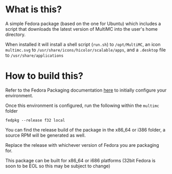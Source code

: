 # What is this?
A simple Fedora package (based on the one for Ubuntu) which includes a script that downloads the latest version of MultiMC into the user's home directory.

When installed it will install a shell script (`run.sh`) to `/opt/MultiMC`, an icon `multimc.svg` to `/usr/share/icons/hicolor/scalable/apps`, and a `.desktop` file to `/usr/share/applications`

# How to build this?
Refer to the Fedora Packaging documentation [here](https://docs.fedoraproject.org/en-US/quick-docs/creating-rpm-packages/#preparing-your-system-to-create-rpm-packages) to initially configure your environment.

Once this environment is configured, run the following within the `multimc` folder

```
fedpkg --release f32 local
```
You can find the release build of the package in the x86_64 or i386 folder, a source RPM will be generated as well.

Replace the release with whichever version of Fedora you are packaging for. 

This package can be built for x86_64 or i686 platforms (32bit Fedora is soon to be EOL so this may be subject to change)
